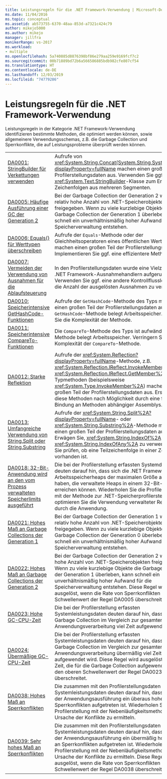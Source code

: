 ```yaml
---
title: Leistungsregeln für die .NET Framework-Verwendung | Microsoft-Dokumentation
ms.date: 11/04/2016
ms.topic: conceptual
ms.assetid: ab573755-6370-48aa-853d-a7321c424c79
author: mikejo5000
ms.author: mikejo
manager: jillfra
monikerRange: vs-2017
ms.workload:
- multiple
ms.openlocfilehash: 5a740885d8876398bf86e279aa259e9169fcf7c2
ms.sourcegitcommit: 00b71889bd72b6a566586885bdb982cfe807cf54
ms.translationtype: HT
ms.contentlocale: de-DE
ms.lasthandoff: 12/03/2019
ms.locfileid: "74779286"
---
```

# <a name="net-framework-usage-performance-rules"></a>Leistungsregeln für die .NET Framework-Verwendung
Leistungsregeln in der Kategorie .NET Framework-Verwendung identifizieren bestimmte Methoden, die optimiert werden können, sowie allgemeinere Verwendungsschemas, z.B. die Garbage Collection und Sperrkonflikte, die auf Leistungsprobleme überprüft werden können.

|||
|-|-|
|[DA0001: StringBuilder für Verkettungen verwenden](../profiling/da0001-use-stringbuilder-for-concatenations.md)|Aufrufe von <xref:System.String.Concat(System.String,System.String)?displayProperty=fullName> machen einen großen Teil der Profilerstellungsdaten aus. Verwenden Sie ggf. die <xref:System.Text.StringBuilder>-Klasse zum Erstellen von Zeichenfolgen aus mehreren Segmenten.|
|[DA0005: Häufige Ausführung einer GC der Generation 2](../profiling/da0005-frequent-gc2-collections.md)|Bei der Garbage Collection der Generation 2 wird eine relativ hohe Anzahl von .NET-Speicherobjekten freigegeben. Wenn zu viele kurzlebige Objekte die Garbage Collection der Generation 1 überleben, kann schnell ein unverhältnismäßig hoher Aufwand für die Speicherverwaltung entstehen.|
|[DA0006: Equals() für Werttypen überschreiben](../profiling/da0006-override-equals-parens-for-value-types.md)|Aufrufe der `Equals`-Methode oder der Gleichheitsoperatoren eines öffentlichen Werttyps machen einen großen Teil der Profilerstellungsdaten aus. Implementieren Sie ggf. eine effizientere Methode.|
|[DA0007: Vermeiden der Verwendung von Ausnahmen für die Ablaufsteuerung](../profiling/da0007-avoid-using-exceptions-for-control-flow.md)|In den Profilerstellungsdaten wurde eine Vielzahl von .NET Framework-Ausnahmehandlern aufgerufen. Verwenden Sie ggf. eine andere Kontrollflusslogik, um die Anzahl der ausgelösten Ausnahmen zu verringern.|
|[DA0010: Speicherintensive GetHashCode-Funktionen](../profiling/da0010-expensive-gethashcode.md)|Aufrufe der `GetHashCode`-Methode des Typs machen einen großen Teil der Profilerstellungsdaten aus, oder die `GetHashCode`-Methode belegt Arbeitsspeicher. Verringern Sie die Komplexität der Methode.|
|[DA0011: Speicherintensive CompareTo-Funktionen](../profiling/da0011-expensive-compareto.md)|Die `CompareTo`-Methode des Typs ist aufwändig, oder die Methode belegt Arbeitsspeicher. Verringern Sie die Komplexität der `CompareTo`-Methode.|
|[DA0012: Starke Reflektion](../profiling/da0012-significant-amount-of-reflection.md)|Aufrufe der <xref:System.Reflection?displayProperty=fullName>-Methode, z.B. <xref:System.Reflection.IReflect.InvokeMember%2A> und <xref:System.Reflection.IReflect.GetMember%2A> oder der Typmethoden (beispielsweise <xref:System.Type.InvokeMember%2A>) machen einen großen Teil der Profilerstellungsdaten aus. Ersetzen Sie diese Methoden nach Möglichkeit durch eine frühe Bindung an Methoden abhängiger Assemblys.|
|[DA0013: Umfangreiche Verwendung von String.Split oder String.Substring](../profiling/da0013-high-usage-of-string-split-or-string-substring.md)|Aufrufe der <xref:System.String.Split%2A?displayProperty=fullName>- oder <xref:System.String.Substring%2A>-Methode machen einen großen Teil der Profilerstellungsdaten aus. Erwägen Sie, <xref:System.String.IndexOf%2A> oder <xref:System.String.IndexOfAny%2A> zu verwenden, wenn Sie prüfen, ob eine Teilzeichenfolge in einer Zeichenfolge vorhanden ist.|
|[DA0018: 32-Bit-Anwendung wird an den vom Prozess verwalteten Speicherlimits ausgeführt](../profiling/da0018-32-bit-application-running-at-process-managed-memory-limits.md)|Die bei der Profilerstellung erfassten Systemdaten deuten darauf hin, dass sich die .NET Framework-Arbeitsspeicherheaps der maximalen Größe angenähert haben, die verwaltete Heaps in einem 32-Bit-Prozess erreichen können. Wiederholen Sie die Profilerstellung mit der Methode zur .NET-Speicherprofilerstellung, und optimieren Sie die Verwendung verwalteter Ressourcen durch die Anwendung.|
|[DA0021: Hohes Maß an Garbage Collections der Generation 1](../profiling/da0021-high-rate-of-gen-1-garbage-collections.md)|Bei der Garbage Collection der Generation 1 wird eine relativ hohe Anzahl von .NET-Speicherobjekten freigegeben. Wenn zu viele kurzlebige Objekte die Garbage Collection der Generation 0 überleben, kann schnell ein unverhältnismäßig hoher Aufwand für die Speicherverwaltung entstehen.|
|[DA0022: Hohes Maß an Garbage Collections der Generation 2](../profiling/da0022-high-rate-of-gen-2-garbage-collections.md)|Bei der Garbage Collection der Generation 2 wird eine hohe Anzahl von .NET-Speicherobjekten freigegeben. Wenn zu viele kurzlebige Objekte die Garbage Collection der Generation 1 überleben, kann schnell ein unverhältnismäßig hoher Aufwand für die Speicherverwaltung entstehen. Diese Regel wird ausgelöst, wenn die Rate von Sperrkonflikten den oberen Schwellenwert der Regel DA0005 überschreitet.|
|[DA0023: Hohe GC-CPU-Zeit](../profiling/da0023-high-gc-cpu-time.md)|Die bei der Profilerstellung erfassten Systemleistungsdaten deuten darauf hin, dass für die Garbage Collection im Vergleich zur gesamten Anwendungsverarbeitung viel Zeit aufgewendet wird.|
|[DA0024: Übermäßige GC-CPU-Zeit](../profiling/da0024-excessive-gc-cpu-time.md)|Die bei der Profilerstellung erfassten Systemleistungsdaten deuten darauf hin, dass für die Garbage Collection im Vergleich zur gesamten Anwendungsverarbeitung übermäßig viel Zeit aufgewendet wird. Diese Regel wird ausgelöst, wenn die Zeit, die für die Garbage Collection aufgewendet wurde, den oberen Schwellenwert der Regel DA0023 überschreitet.|
|[DA0038: Hohes Maß an Sperrkonflikten](../profiling/da0038-high-rate-of-lock-contentions.md)|Die zusammen mit den Profilerstellungsdaten erfassten Systemleistungsdaten deuten darauf hin, dass während der Anwendungsausführung ein überaus hohes Maß an Sperrkonflikten aufgetreten ist. Wiederholen Sie die Profilerstellung mit der Nebenläufigkeitsmethode, um die Ursache der Konflikte zu ermitteln.|
|[DA0039: Sehr hohes Maß an Sperrkonflikten](../profiling/da0039-very-high-rate-of-lock-contentions.md)|Die zusammen mit den Profilerstellungsdaten erfassten Systemleistungsdaten deuten darauf hin, dass während der Anwendungsausführung ein übermäßig hohes Maß an Sperrkonflikten aufgetreten ist. Wiederholen Sie die Profilerstellung mit der Nebenläufigkeitsmethode, um die Ursache der Konflikte zu ermitteln. Diese Regel wird ausgelöst, wenn die Rate von Sperrkonflikten den oberen Schwellenwert der Regel DA0038 überschreitet.|
